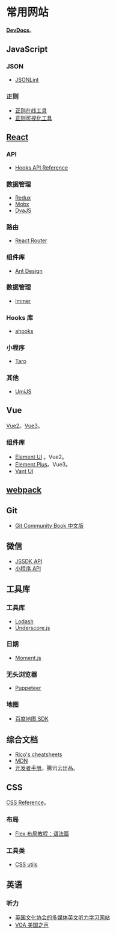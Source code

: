 # 常用网站
[**DevDocs**](https://devdocs.io/)。

## JavaScript

### JSON

- [JSONLint](https://jsonlint.com/)

### 正则

- [正则在线工具](https://regexr.com/)
- [正则可视化工具](https://jex.im/regulex/)

## [React](https://reactjs.org/)

### API

- [Hooks API Reference](https://reactjs.org/docs/hooks-reference.html)

### 数据管理

- [Redux](https://redux.js.org/)
- [Mobx](https://cn.mobx.js.org/)
- [DvaJS](https://dvajs.com/)

### 路由

- [React Router](https://reactrouter.com/web/guides/quick-start)

### 组件库

- [Ant Design](https://ant.design/index-cn)

### 数据管理

- [Immer](https://github.com/immerjs/immer)

### Hooks 库

- [ahooks](https://ahooks.js.org/hooks/async)

### 小程序

- [Taro](https://nervjs.github.io/taro/docs/README)

### 其他

- [UmiJS](https://umijs.org/zh-CN)

## Vue

[Vue2](https://cn.vuejs.org/)。[Vue3](https://v3.cn.vuejs.org/)。

### 组件库

- [Element UI](https://element.eleme.cn/2.15/#/zh-CN/component/installation) 。Vue2。
- [Element Plus](https://element-plus.gitee.io/#/zh-CN)。Vue3。
- [Vant UI](https://youzan.github.io/vant/#/en-US/)

## [webpack](https://webpack.js.org/)

## Git

- [Git Community Book 中文版](http://gitbook.liuhui998.com/index.html)

## 微信

- [JSSDK API](https://developers.weixin.qq.com/doc/offiaccount/OA_Web_Apps/JS-SDK.html)
- [小程序 API](https://developers.weixin.qq.com/miniprogram/dev/api/)

## 工具库

### 工具库

- [Lodash](https://lodash.com/)
- [Underscore.js](http://underscorejs.org/)

### 日期

- [Moment.js](https://momentjs.com/docs/)

### 无头浏览器

- [Puppeteer](https://zhaoqize.github.io/puppeteer-api-zh_CN/#?product=Puppeteer&version=v5.2.1&show=api-event-domcontentloaded)

### 地图

- [百度地图 SDK](https://lbsyun.baidu.com/index.php?title=jspopular)

## 综合文档

- [Rico's cheatsheets](https://devhints.io/)
- [MDN](https://developer.mozilla.org/zh-CN/)
- [开发者手册](https://cloud.tencent.com/developer/devdocs)。腾讯云出品。

## CSS

[CSS Reference](http://tympanus.net/codrops/css_reference/)。

### 布局

- [Flex 布局教程：语法篇](http://www.ruanyifeng.com/blog/2015/07/flex-grammar.html)

### 工具类

- [CSS utils](https://github.com/iamjoel/css-utils)


## 英语
### 听力
* [英国文化协会的多媒体英文听力学习网站](https://learnenglish.britishcouncil.org/skills/listening)
* [VOA 美国之声](https://learningenglish.voanews.com/)
